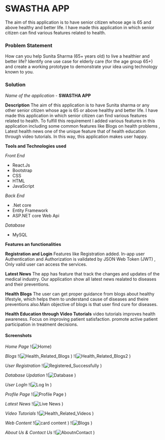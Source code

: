 # SWASTHA APP # 
The aim of this application is to have senior citizen whose age is 65 and above healthy and better life. I have made this application in which senior citizen can find various features related to health.

### Problem Statement ###
How can you help Sunita Sharma (65+ years old) to live a healthier and better life?
Identify one use case for elderly care (for the age group 65+) and create a working prototype to demonstrate your idea using technology known to you.

### Solution ###
_Name of the application_ -  **SWASTHA APP**

**Description**
The aim of this application is to have Sunita sharma or any other senior citizen whose age is 65 or above healthy and better life. 
I have made this application in which senior citizen can find various features related to health.
To fulfill this requirement I added various features in this application including some common features
like Blogs on health problems , Latest health news one of the unique feature that of
health education through video tutorials.
In this way, this application makes user happy.
 
**Tools and Technologies used**

*Front End*
* React.Js
* Bootstrap
* CSS
* HTML
* JavaScript

*Back End*
* .Net core
* Entity Framework
* ASP.NET core Web Api

*Database*
* MySQL

**Features an functionalities**

**Registration and Login**
Features like Registration added. In-app user Authentication and Authorization is validated by JSON Web Token (JWT) , Only valid user can access the services.

**Latest News**
The app has feature that track the changes and updates of the medical industry.
Our application show all latest news realated to diseases and their preventions.
 
**Health Blogs**
The user can get proper guidance from blogs about healthy lifestyle, which helps them to understand cause of diseases and 
theire preventions also.Main objective of blogs is that user find cure for diseases. 
 
**Health Education through Video Tutorials**
video tutorials improves health awareness.
Focus on improving patient satisfaction.
promote active patient participation in treatment decisions.

#### Screenshots ####

*Home Page*
!(![Home](https://github.com/ParvejMulani786/Kratin-Assignment/assets/117774059/7e15c9bf-6a21-4490-bf86-acac4082c336))

 *Blogs*
!(![Health_Related_Blogs](https://github.com/ParvejMulani786/Kratin-Assignment/assets/117774059/ad177a8e-036c-4e93-a8f0-3abd2369c83d)
)
!(![Health_Related_Blogs2](https://github.com/ParvejMulani786/Kratin-Assignment/assets/117774059/2b0f1828-94d7-40bf-a7e8-87462fc0175e)
)

*User Registration*
!(![Registered_Successfully](https://github.com/ParvejMulani786/Kratin-Assignment/assets/117774059/e5bc115b-afb3-4f1a-a9a8-979f91cc4749)
)

*Database Updation*
!(![Database](https://github.com/ParvejMulani786/Kratin-Assignment/assets/117774059/b5a3f334-4214-4043-b83c-8bb899896c05)
)

*User LogIn*
!(![Log In](https://github.com/ParvejMulani786/Kratin-Assignment/assets/117774059/f8b8db58-7263-45de-8bd2-05033ef368f2)
)

*Profile Page*
!(![Profile Page](https://github.com/ParvejMulani786/Kratin-Assignment/assets/117774059/e712c732-0ad3-4ccd-8cd9-a7c1949ee1ee)
)

*Latest News*
!(![Live News](https://github.com/ParvejMulani786/Kratin-Assignment/assets/117774059/04580f2a-97d5-4224-9f30-fb211084ebda)
)

*Video Tutorials*
!(![Health_Related_Videos](https://github.com/ParvejMulani786/Kratin-Assignment/assets/117774059/12d18b9f-42bf-4499-8534-70c026bf966b)
)

*Web Content*
!(![card content](https://github.com/ParvejMulani786/Kratin-Assignment/assets/117774059/10c443d8-3abc-4262-8d00-5cb55c6a4903)
)
!(![Blogs](https://github.com/ParvejMulani786/Kratin-Assignment/assets/117774059/668073ca-28ff-4891-bdde-6d77fd3a2075)
)

*About Us & Contact Us*
!(![AboutnContact](https://github.com/ParvejMulani786/Kratin-Assignment/assets/117774059/0d56d3c3-5c15-491f-8311-1c5530b68311)
)



 

